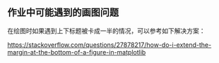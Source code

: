 ## 作业中可能遇到的画图问题

在绘图时如果遇到上下标题被卡成一半的情况，可以参考如下解决方案：

https://stackoverflow.com/questions/27878217/how-do-i-extend-the-margin-at-the-bottom-of-a-figure-in-matplotlib

